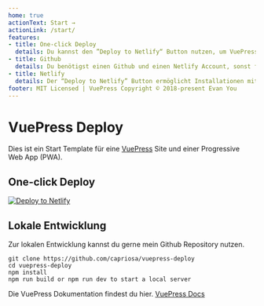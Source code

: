 ```yaml
---
home: true
actionText: Start →
actionLink: /start/
features:
- title: One-click Deploy
  details: Du kannst den ”Deploy to Netlify“ Button nutzen, um VuePress mit einem Klick bei Netlify zu installieren.
- title: Github
  details: Du benötigst einen Github und einen Netlify Account, sonst funktioniert der Button nicht.
- title: Netlify
  details: Der “Deploy to Netlify” Button ermöglicht Installationen mit einem Klick. Er ist für jede Art sog. JamStack Projekte geeignet.
footer: MIT Licensed | VuePress Copyright © 2018-present Evan You
---
```


# VuePress Deploy

Dies ist ein Start Template für eine [VuePress](https://vuepress.vuejs.org) Site und einer Progressive Web App (PWA).

## One-click Deploy

[![Deploy to Netlify](https://www.netlify.com/img/deploy/button.svg)](https://app.netlify.com/start/deploy?repository=https://github.com/capriosa/vuepress-deploy)

## Lokale Entwicklung

Zur lokalen Entwicklung kannst du gerne mein Github Repository nutzen.

```bash{3}
git clone https://github.com/capriosa/vuepress-deploy
cd vuepress-deploy
npm install
npm run build or npm run dev to start a local server
```

Die VuePress Dokumentation findest du hier. [VuePress Docs](https://vuepress.vuejs.org)
